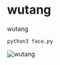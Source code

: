 # wutang
wutang

```
python3 face.py
```

![wutang](https://user-images.githubusercontent.com/490216/34626044-6034f5fe-f218-11e7-8f38-36005d03b0bd.png)
